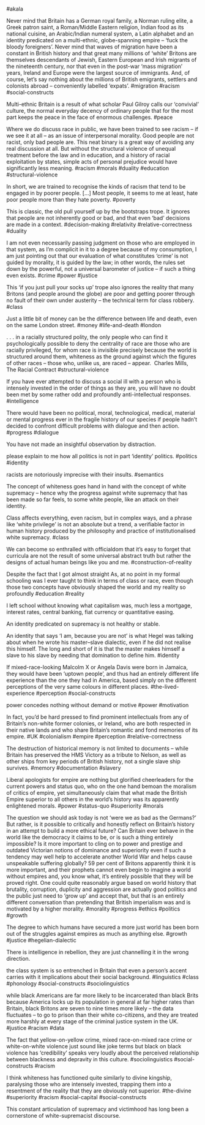 #akala

Never mind that Britain has a German royal family, a Norman ruling elite, a Greek patron saint, a Roman/Middle Eastern religion, Indian food as its national cuisine, an Arabic/Indian numeral system, a Latin alphabet and an identity predicated on a multi-ethnic, globe-spanning empire – ‘fuck the bloody foreigners’. Never mind that waves of migration have been a constant in British history and that great many millions of ‘white’ Britons are themselves descendants of Jewish, Eastern European and Irish migrants of the nineteenth century, nor that even in the post-war ‘mass migration’ years, Ireland and Europe were the largest source of immigrants. And, of course, let’s say nothing about the millions of British emigrants, settlers and colonists abroad – conveniently labelled ‘expats’.
#migration #racism #social-constructs 

Multi-ethnic Britain is a result of what scholar Paul Gilroy calls our ‘convivial’ culture, the normal everyday decency of ordinary people that for the most part keeps the peace in the face of enormous challenges.
#peace 

Where we do discuss race in public, we have been trained to see racism – if we see it at all – as an issue of interpersonal morality. Good people are not racist, only bad people are. This neat binary is a great way of avoiding any real discussion at all. But without the structural violence of unequal treatment before the law and in education, and a history of racial exploitation by states, simple acts of personal prejudice would have significantly less meaning.
#racism #morals #duality #education #structural-violence

In short, we are trained to recognise the kinds of racism that tend to be engaged in by poorer people. [...] Most people, it seems to me at least, hate poor people more than they hate poverty.
#poverty

This is classic, the old pull yourself up by the bootstraps trope. It ignores that people are not inherently good or bad, and that even ‘bad’ decisions are made in a context.
#decision-making #relativity #relative-correctness #duality 

I am not even necessarily passing judgment on those who are employed in that system, as I’m complicit in it to a degree because of my consumption, I am just pointing out that our evaluation of what constitutes ‘crime’ is not guided by morality, it is guided by the law; in other words, the rules set down by the powerful, not a universal barometer of justice – if such a thing even exists.
#crime #power #justice 

This ‘if you just pull your socks up’ trope also ignores the reality that many Britons (and people around the globe) are poor and getting poorer through no fault of their own under austerity – the technical term for class robbery.
#class

Just a little bit of money can be the difference between life and death, even on the same London street.
#money #life-and-death #london 

. . . in a racially structured polity, the only people who can find it psychologically possible to deny the centrality of race are those who are racially privileged, for whom race is invisible precisely because the world is structured around them, whiteness as the ground against which the figures of other races – those who, unlike us, are raced – appear.  Charles Mills, The Racial Contract
#structural-violence 

If you have ever attempted to discuss a social ill with a person who is intensely invested in the order of things as they are, you will have no doubt been met by some rather odd and profoundly anti-intellectual responses.
#intelligence 

There would have been no political, moral, technological, medical, material or mental progress ever in the fragile history of our species if people hadn’t decided to confront difficult problems with dialogue and then action.
#progress #dialogue 

You have not made an insightful observation by distraction.

please explain to me how all politics is not in part ‘identity’ politics.
#politics #identity 

racists are notoriously imprecise with their insults.
#semantics 

The concept of whiteness goes hand in hand with the concept of white supremacy – hence why the progress against white supremacy that has been made so far feels, to some white people, like an attack on their identity.

Class affects everything, even racism, but in complex ways, and a phrase like ‘white privilege’ is not an absolute but a trend, a verifiable factor in human history produced by the philosophy and practice of institutionalised white supremacy.
#class 

We can become so enthralled with officialdom that it’s easy to forget that curricula are not the result of some universal abstract truth but rather the designs of actual human beings like you and me.
#construction-of-reality 

Despite the fact that I got almost straight As, at no point in my formal schooling was I ever taught to think in terms of class or race, even though those two concepts have obviously shaped the world and my reality so profoundly
#education #reality 

I left school without knowing what capitalism was, much less a mortgage, interest rates, central banking, fiat currency or quantitative easing.

An identity predicated on supremacy is not healthy or stable.

An identity that says ‘I am, because you are not’ is what Hegel was talking about when he wrote his master–slave dialectic, even if he did not realise this himself. The long and short of it is that the master makes himself a slave to his slave by needing that domination to define him.
#identity

If mixed-race-looking Malcolm X or Angela Davis were born in Jamaica, they would have been ‘uptown people’, and thus had an entirely different life experience than the one they had in America, based simply on the different perceptions of the very same colours in different places.
#the-lived-experience #perception #social-constructs 

power concedes nothing without demand or motive
#power #motivation 

In fact, you’d be hard pressed to find prominent intellectuals from any of Britain’s non-white former colonies, or Ireland, who are both respected in their native lands and who share Britain’s romantic and fond memories of its empire.
#UK #colonialism #empire #perception #relative-correctness 

The destruction of historical memory is not limited to documents – while Britain has preserved the HMS Victory as a tribute to Nelson, as well as other ships from key periods of British history, not a single slave ship survives.
#memory #documentation #slavery

Liberal apologists for empire are nothing but glorified cheerleaders for the current powers and status quo, who on the one hand bemoan the moralism of critics of empire, yet simultaneously claim that what made the British Empire superior to all others in the world’s history was its apparently enlightened morals.
#power #status-quo #superiority #morals 

The question we should ask today is not ‘were we as bad as the Germans?’ But rather, is it possible to critically and honestly reflect on Britain’s history in an attempt to build a more ethical future? Can Britain ever behave in the world like the democracy it claims to be, or is such a thing entirely impossible? Is it more important to cling on to power and prestige and outdated Victorian notions of dominance and superiority even if such a tendency may well help to accelerate another World War and helps cause unspeakable suffering globally? 59 per cent of Britons apparently think it is more important, and their prophets cannot even begin to imagine a world without empires and, you know what, it’s entirely possible that they will be proved right. One could quite reasonably argue based on world history that brutality, corruption, duplicity and aggression are actually good politics and the public just need to ‘grow up’ and accept that, but that is an entirely different conversation than pretending that British imperialism was and is motivated by a higher morality.
#morality #progress #ethics #politics #growth 

The degree to which humans have secured a more just world has been born out of the struggles against empires as much as anything else.
#growth #justice #hegelian-dialectic

There is intelligence in rebellion, they are just channelling it in the wrong direction.

the class system is so entrenched in Britain that even a person’s accent carries with it implications about their social background.
#linguistics #class #phonology #social-constructs #sociolinguistics

while black Americans are far more likely to be incarcerated than black Brits because America locks up its population in general at far higher rates than Britain, black Britons are seven to nine times more likely – the data fluctuates – to go to prison than their white co-citizens, and they are treated more harshly at every stage of the criminal justice system in the UK.
#justice #racism #data 

The fact that yellow-on-yellow crime, mixed race-on-mixed race crime or white-on-white violence just sound like joke terms but black on black violence has ‘credibility’ speaks very loudly about the perceived relationship between blackness and depravity in this culture.
#sociolinguistics #social-constructs #racism 

I think whiteness has functioned quite similarly to divine kingship, paralysing those who are intensely invested, trapping them into a resentment of the reality that they are obviously not superior.
#the-divine #superiority #racism #social-capital #social-constructs 

This constant articulation of supremacy and victimhood has long been a cornerstone of white-supremacist discourse.
